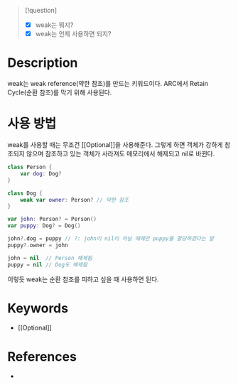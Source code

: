 >[!question]
>- [x] weak는 뭐지?
>- [x] weak는 언제 사용하면 되지?
# Description
weak는 weak reference(약한 참조)를 만드는 키워드이다.
ARC에서 Retain Cycle(순환 참조)를 막기 위해 사용된다.
# 사용 방법
weak를 사용할 때는 무조건 [[Optional]]을 사용해준다.
그렇게 하면 객체가 강하게 참조되지 않으며 참조하고 있는 객체가 사라져도 메모리에서 해제되고 nil로 바뀐다.
```swift
class Person {
    var dog: Dog?
}

class Dog {
    weak var owner: Person? // 약한 참조
}

var john: Person? = Person()
var puppy: Dog? = Dog()

john?.dog = puppy // ?: john이 nil이 아닐 때에만 puppy를 할당하겠다는 말
puppy?.owner = john

john = nil  // Person 해제됨
puppy = nil // Dog도 해제됨
```

이렇듯 weak는 순환 참조를 피하고 싶을 때 사용하면 된다.
# Keywords
- [[Optional]]
# References
- 
